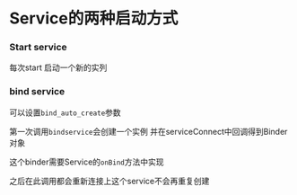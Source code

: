 # Service的两种启动方式

 ### Start service

 每次start 启动一个新的实列

 ### bind service

 可以设置`bind_auto_create`参数

 第一次调用`bindservice`会创建一个实例 并在serviceConnect中回调得到Binder对象

 这个binder需要Service的`onBind`方法中实现

 之后在此调用都会重新连接上这个service不会再重复创建